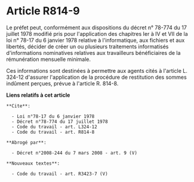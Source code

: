 # Article R814-9

Le préfet peut, conformément aux dispositions du décret n° 78-774 du 17 juillet 1978 modifié pris pour l'application des
chapitres Ier à IV et VII de la loi n° 78-17 du 6 janvier 1978 relative à l'informatique, aux fichiers et aux libertés,
décider de créer un ou plusieurs traitements informatisés d'informations nominatives relatives aux travailleurs bénéficiaires
de la rémunération mensuelle minimale.

Ces informations sont destinées à permettre aux agents cités à l'article L. 324-12 d'assurer l'application de la procédure de
restitution des sommes indûment perçues, prévue à l'article R. 814-8.

**Liens relatifs à cet article**

	**Cite**:

	  - Loi n°78-17 du 6 janvier 1978
	  - Décret n°78-774 du 17 juillet 1978
	  - Code du travail - art. L324-12
	  - Code du travail - art. R814-8

	**Abrogé par**:

	  - Décret n°2008-244 du 7 mars 2008 - art. 9 (V)

	**Nouveaux textes**:

	  - Code du travail - art. R3423-7 (V)

